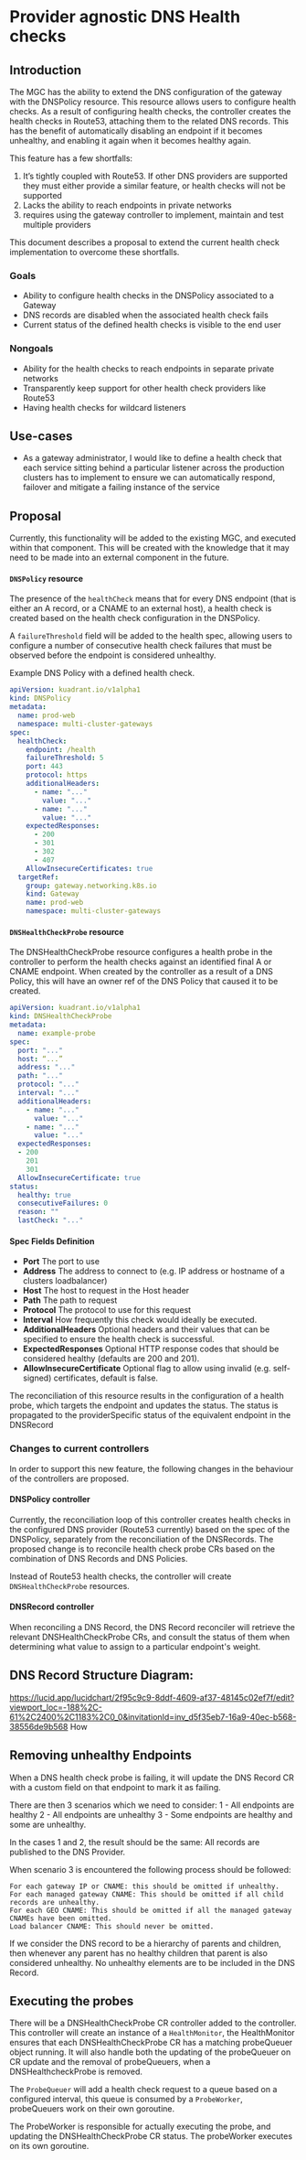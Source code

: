 # Provider agnostic DNS Health checks

## Introduction

The MGC has the ability to extend the DNS configuration of the gateway with the DNSPolicy resource. This resource allows 
users to configure health checks. As a result of configuring health checks, the controller creates the health checks in 
Route53, attaching them to the related DNS records. This has the benefit of automatically disabling an endpoint if it 
becomes unhealthy, and enabling it again when it becomes healthy again.

This feature has a few shortfalls:
1. It’s tightly coupled with Route53. If other DNS providers are supported they must either provide a similar feature, 
or health checks will not be supported
2. Lacks the ability to reach endpoints in private networks
3. requires using the gateway controller to implement, maintain and test multiple providers

This document describes a proposal to extend the current health check implementation to overcome these shortfalls.

### Goals

* Ability to configure health checks in the DNSPolicy associated to a Gateway
* DNS records are disabled when the associated health check fails
* Current status of the defined health checks is visible to the end user

### Nongoals
* Ability for the health checks to reach endpoints in separate private networks
* Transparently keep support for other health check providers like Route53
* Having health checks for wildcard listeners

## Use-cases
* As a gateway administrator, I would like to define a health check that each service sitting behind a particular 
listener across the production clusters has to implement to ensure we can automatically respond, failover and 
mitigate a failing instance of the service

## Proposal

Currently, this functionality will be added to the existing MGC, and executed within that component. This will be created
with the knowledge that it may need to be made into an external component in the future.

#### `DNSPolicy` resource

The presence of the `healthCheck` means that for every DNS endpoint (that is either an A record, or a CNAME to an external host), 
a health check is created based on the health check configuration in the DNSPolicy.

A `failureThreshold` field will be added to the health spec, allowing users to configure a number of consecutive health 
check failures that must be observed before the endpoint is considered unhealthy.

Example DNS Policy with a defined health check.
```yaml
apiVersion: kuadrant.io/v1alpha1
kind: DNSPolicy
metadata:
  name: prod-web
  namespace: multi-cluster-gateways
spec:
  healthCheck:
    endpoint: /health
    failureThreshold: 5
    port: 443
    protocol: https
    additionalHeaders:
      - name: "..."
        value: "..."
      - name: "..."
        value: "..."
    expectedResponses:
      - 200
      - 301
      - 302
      - 407
    AllowInsecureCertificates: true
  targetRef:
    group: gateway.networking.k8s.io
    kind: Gateway
    name: prod-web
    namespace: multi-cluster-gateways
```
#### `DNSHealthCheckProbe` resource

The DNSHealthCheckProbe resource configures a health probe in the controller to perform the health checks against an 
identified final A or CNAME endpoint. When created by the controller as a result of a DNS Policy, this will have an 
owner ref of the DNS Policy that caused it to be created.

```yaml
apiVersion: kuadrant.io/v1alpha1
kind: DNSHealthCheckProbe
metadata:
  name: example-probe
spec:
  port: "..."
  host: “...”
  address: "..."
  path: "..."
  protocol: "..."
  interval: "..."
  additionalHeaders:
    - name: "..."
      value: "..."
    - name: "..."
      value: "..."
  expectedResponses:
  - 200
    201
    301
  AllowInsecureCertificate: true
status:
  healthy: true
  consecutiveFailures: 0
  reason: ""
  lastCheck: "..."
```

#### Spec Fields Definition
- **Port** The port to use
- **Address** The address to connect to (e.g. IP address or hostname of a clusters loadbalancer)
- **Host** The host to request in the Host header
- **Path** The path to request
- **Protocol** The protocol to use for this request
- **Interval** How frequently this check would ideally be executed.
- **AdditionalHeaders** Optional headers and their values that can be specified to ensure the health check is successful.
- **ExpectedResponses** Optional HTTP response codes that should be considered healthy (defaults are 200 and 201).
- **AllowInsecureCertificate** Optional flag to allow using invalid (e.g. self-signed) certificates, default is false.


The reconciliation of this resource results in the configuration of a health probe, which targets the endpoint and 
updates the status. The status is propagated to the providerSpecific status of the equivalent endpoint in the DNSRecord

### Changes to current controllers

In order to support this new feature, the following changes in the behaviour of the controllers are proposed.

#### DNSPolicy controller

Currently, the reconciliation loop of this controller creates health checks in the configured DNS provider 
(Route53 currently) based on the spec of the DNSPolicy, separately from the reconciliation of the DNSRecords. 
The proposed change is to reconcile health check probe CRs based on the combination of DNS Records and DNS Policies.

Instead of Route53 health checks, the controller will create `DNSHealthCheckProbe` resources.

#### DNSRecord controller

When reconciling a DNS Record, the DNS Record reconciler will retrieve the relevant DNSHealthCheckProbe CRs, and consult
the status of them when determining what value to assign to a particular endpoint's weight. 

## DNS Record Structure Diagram:

https://lucid.app/lucidchart/2f95c9c9-8ddf-4609-af37-48145c02ef7f/edit?viewport_loc=-188%2C-61%2C2400%2C1183%2C0_0&invitationId=inv_d5f35eb7-16a9-40ec-b568-38556de9b568
How

## Removing unhealthy Endpoints
When a DNS health check probe is failing, it will update the DNS Record CR with a custom field on that endpoint to mark it as failing.

There are then 3 scenarios which we need to consider:
1 - All endpoints are healthy
2 - All endpoints are unhealthy
3 - Some endpoints are healthy and some are unhealthy.

In the cases 1 and 2, the result should be the same: All records are published to the DNS Provider.

When scenario 3 is encountered the following process should be followed:

    For each gateway IP or CNAME: this should be omitted if unhealthy.
    For each managed gateway CNAME: This should be omitted if all child records are unhealthy.
    For each GEO CNAME: This should be omitted if all the managed gateway CNAMEs have been omitted.
    Load balancer CNAME: This should never be omitted.

If we consider the DNS record to be a hierarchy of parents and children, then whenever any parent has no healthy children that parent is also considered unhealthy. No unhealthy elements are to be included in the DNS Record.

## Executing the probes
There will be a DNSHealthCheckProbe CR controller added to the controller. This controller will create an instance of a 
`HealthMonitor`, the HealthMonitor ensures that each DNSHealthCheckProbe CR has a matching probeQueuer object running.
It will also handle both the updating of the probeQueuer on CR update and the removal of probeQueuers, when a 
DNSHealthcheckProbe is removed.

The `ProbeQueuer` will add a health check request to a queue based on a configured interval, this queue is consumed by a
`ProbeWorker`, probeQueuers work on their own goroutine.

The ProbeWorker is responsible for actually executing the probe, and updating the DNSHealthCheckProbe CR status. The 
probeWorker executes on its own goroutine.
